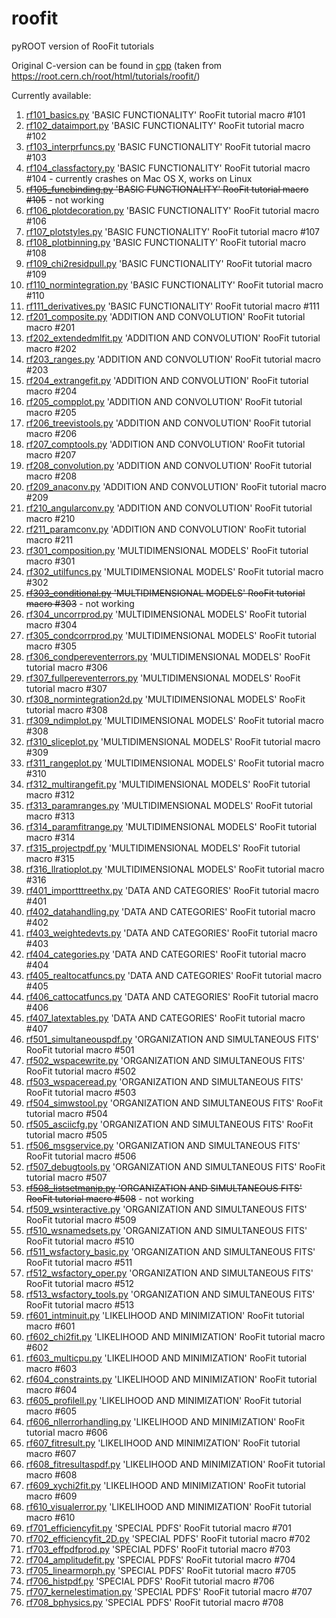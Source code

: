 # roofit
pyROOT version of RooFit tutorials

Original C-version can be found in [cpp](cpp) (taken from https://root.cern.ch/root/html/tutorials/roofit/)

Currently available:

1. [rf101_basics.py](rf101_basics.py) 'BASIC FUNCTIONALITY' RooFit tutorial macro #101
2. [rf102_dataimport.py](rf102_dataimport.py) 'BASIC FUNCTIONALITY' RooFit tutorial macro #102
3. [rf103_interprfuncs.py](rf103_interprfuncs.py) 'BASIC FUNCTIONALITY' RooFit tutorial macro #103
4. [rf104_classfactory.py](rf104_classfactory.py) 'BASIC FUNCTIONALITY' RooFit tutorial macro #104 - currently crashes on Mac OS X, works on Linux
5. ~~[rf105_funcbinding.py](rf105_funcbinding.py) 'BASIC FUNCTIONALITY' RooFit tutorial macro #105~~ - not working
6. [rf106_plotdecoration.py](rf106_plotdecoration.py) 'BASIC FUNCTIONALITY' RooFit tutorial macro #106
7. [rf107_plotstyles.py](rf107_plotstyles.py) 'BASIC FUNCTIONALITY' RooFit tutorial macro #107
8. [rf108_plotbinning.py](rf108_plotbinning.py) 'BASIC FUNCTIONALITY' RooFit tutorial macro #108
9. [rf109_chi2residpull.py](rf109_chi2residpull.py) 'BASIC FUNCTIONALITY' RooFit tutorial macro #109
10. [rf110_normintegration.py](rf110_normintegration.py) 'BASIC FUNCTIONALITY' RooFit tutorial macro #110
11. [rf111_derivatives.py](rf111_derivatives.py) 'BASIC FUNCTIONALITY' RooFit tutorial macro #111
12. [rf201_composite.py](rf201_composite.py) 'ADDITION AND CONVOLUTION' RooFit tutorial macro #201
13. [rf202_extendedmlfit.py](rf202_extendedmlfit.py) 'ADDITION AND CONVOLUTION' RooFit tutorial macro #202
14. [rf203_ranges.py](rf203_ranges.py) 'ADDITION AND CONVOLUTION' RooFit tutorial macro #203
15. [rf204_extrangefit.py](rf204_extrangefit.py) 'ADDITION AND CONVOLUTION' RooFit tutorial macro #204
16. [rf205_compplot.py](rf205_compplot.py) 'ADDITION AND CONVOLUTION' RooFit tutorial macro #205
17. [rf206_treevistools.py](rf206_treevistools.py) 'ADDITION AND CONVOLUTION' RooFit tutorial macro #206
18. [rf207_comptools.py](rf207_comptools.py) 'ADDITION AND CONVOLUTION' RooFit tutorial macro #207
19. [rf208_convolution.py](rf208_convolution.py) 'ADDITION AND CONVOLUTION' RooFit tutorial macro #208
20. [rf209_anaconv.py](rf209_anaconv.py) 'ADDITION AND CONVOLUTION' RooFit tutorial macro #209
21. [rf210_angularconv.py](rf210_angularconv.py) 'ADDITION AND CONVOLUTION' RooFit tutorial macro #210
22. [rf211_paramconv.py](rf211_paramconv.py) 'ADDITION AND CONVOLUTION' RooFit tutorial macro #211
23. [rf301_composition.py](rf301_composition.py) 'MULTIDIMENSIONAL MODELS' RooFit tutorial macro #301
24. [rf302_utilfuncs.py](rf302_utilfuncs.py) 'MULTIDIMENSIONAL MODELS' RooFit tutorial macro #302
25. ~~[rf303_conditional.py](rf303_conditional.py) 'MULTIDIMENSIONAL MODELS' RooFit tutorial macro #303~~ - not working
26. [rf304_uncorrprod.py](rf304_uncorrprod.py) 'MULTIDIMENSIONAL MODELS' RooFit tutorial macro #304
27. [rf305_condcorrprod.py](rf305_condcorrprod.py) 'MULTIDIMENSIONAL MODELS' RooFit tutorial macro #305
28. [rf306_condpereventerrors.py](rf306_condpereventerrors.py) 'MULTIDIMENSIONAL MODELS' RooFit tutorial macro #306
29. [rf307_fullpereventerrors.py](rf307_fullpereventerrors.py) 'MULTIDIMENSIONAL MODELS' RooFit tutorial macro #307
30. [rf308_normintegration2d.py](rf308_normintegration2d.py) 'MULTIDIMENSIONAL MODELS' RooFit tutorial macro #308
31. [rf309_ndimplot.py](rf309_ndimplot.py) 'MULTIDIMENSIONAL MODELS' RooFit tutorial macro #308
32. [rf310_sliceplot.py](rf310_sliceplot.py) 'MULTIDIMENSIONAL MODELS' RooFit tutorial macro #309
33. [rf311_rangeplot.py](rf311_rangeplot.py) 'MULTIDIMENSIONAL MODELS' RooFit tutorial macro #310
34. [rf312_multirangefit.py](rf312_multirangefit.py) 'MULTIDIMENSIONAL MODELS' RooFit tutorial macro #312
35. [rf313_paramranges.py](rf313_paramranges.py) 'MULTIDIMENSIONAL MODELS' RooFit tutorial macro #313
36. [rf314_paramfitrange.py](rf314_paramfitrange.py) 'MULTIDIMENSIONAL MODELS' RooFit tutorial macro #314
37. [rf315_projectpdf.py](rf315_projectpdf.py) 'MULTIDIMENSIONAL MODELS' RooFit tutorial macro #315
38. [rf316_llratioplot.py](rf316_llratioplot.py) 'MULTIDIMENSIONAL MODELS' RooFit tutorial macro #316
39. [rf401_importttreethx.py](rf401_importttreethx.py) 'DATA AND CATEGORIES' RooFit tutorial macro #401
40. [rf402_datahandling.py](rf402_datahandling.py) 'DATA AND CATEGORIES' RooFit tutorial macro #402
41. [rf403_weightedevts.py](rf403_weightedevts.py) 'DATA AND CATEGORIES' RooFit tutorial macro #403
42. [rf404_categories.py](rf404_categories.py) 'DATA AND CATEGORIES' RooFit tutorial macro #404
43. [rf405_realtocatfuncs.py](rf405_realtocatfuncs.py) 'DATA AND CATEGORIES' RooFit tutorial macro #405
44. [rf406_cattocatfuncs.py](rf406_cattocatfuncs.py) 'DATA AND CATEGORIES' RooFit tutorial macro #406
45. [rf407_latextables.py](rf407_latextables.py) 'DATA AND CATEGORIES' RooFit tutorial macro #407
46. [rf501_simultaneouspdf.py](rf501_simultaneouspdf.py) 'ORGANIZATION AND SIMULTANEOUS FITS' RooFit tutorial macro #501
47. [rf502_wspacewrite.py](rf502_wspacewrite.py) 'ORGANIZATION AND SIMULTANEOUS FITS' RooFit tutorial macro #502
48. [rf503_wspaceread.py](rf503_wspaceread.py) 'ORGANIZATION AND SIMULTANEOUS FITS' RooFit tutorial macro #503
49. [rf504_simwstool.py](rf504_simwstool.py) 'ORGANIZATION AND SIMULTANEOUS FITS' RooFit tutorial macro #504
50. [rf505_asciicfg.py](rf505_asciicfg.py) 'ORGANIZATION AND SIMULTANEOUS FITS' RooFit tutorial macro #505
51. [rf506_msgservice.py](rf506_msgservice.py) 'ORGANIZATION AND SIMULTANEOUS FITS' RooFit tutorial macro #506
52. [rf507_debugtools.py](rf507_debugtools.py) 'ORGANIZATION AND SIMULTANEOUS FITS' RooFit tutorial macro #507
53. ~~[rf508_listsetmanip.py](rf508_listsetmanip.py) 'ORGANIZATION AND SIMULTANEOUS FITS' RooFit tutorial macro #508~~ - not working
54. [rf509_wsinteractive.py](rf509_wsinteractive.py) 'ORGANIZATION AND SIMULTANEOUS FITS' RooFit tutorial macro #509
55. [rf510_wsnamedsets.py](rf510_wsnamedsets.py) 'ORGANIZATION AND SIMULTANEOUS FITS' RooFit tutorial macro #510
56. [rf511_wsfactory_basic.py](rf511_wsfactory_basic.py) 'ORGANIZATION AND SIMULTANEOUS FITS' RooFit tutorial macro #511
57. [rf512_wsfactory_oper.py](rf512_wsfactory_oper.py) 'ORGANIZATION AND SIMULTANEOUS FITS' RooFit tutorial macro #512
58. [rf513_wsfactory_tools.py](rf513_wsfactory_tools.py) 'ORGANIZATION AND SIMULTANEOUS FITS' RooFit tutorial macro #513
59. [rf601_intminuit.py](rf601_intminuit.py) 'LIKELIHOOD AND MINIMIZATION' RooFit tutorial macro #601
60. [rf602_chi2fit.py](rf602_chi2fit.py) 'LIKELIHOOD AND MINIMIZATION' RooFit tutorial macro #602
61. [rf603_multicpu.py](rf603_multicpu.py) 'LIKELIHOOD AND MINIMIZATION' RooFit tutorial macro #603
62. [rf604_constraints.py](rf604_constraints.py) 'LIKELIHOOD AND MINIMIZATION' RooFit tutorial macro #604
63. [rf605_profilell.py](rf605_profilell.py) 'LIKELIHOOD AND MINIMIZATION' RooFit tutorial macro #605
64. [rf606_nllerrorhandling.py](rf606_nllerrorhandling.py) 'LIKELIHOOD AND MINIMIZATION' RooFit tutorial macro #606
65. [rf607_fitresult.py](rf607_fitresult.py) 'LIKELIHOOD AND MINIMIZATION' RooFit tutorial macro #607
66. [rf608_fitresultaspdf.py](rf608_fitresultaspdf.py) 'LIKELIHOOD AND MINIMIZATION' RooFit tutorial macro #608
67. [rf609_xychi2fit.py](rf609_xychi2fit.py) 'LIKELIHOOD AND MINIMIZATION' RooFit tutorial macro #609
68. [rf610_visualerror.py](rf610_visualerror.py) 'LIKELIHOOD AND MINIMIZATION' RooFit tutorial macro #610
69. [rf701_efficiencyfit.py](rf701_efficiencyfit.py) 'SPECIAL PDFS' RooFit tutorial macro #701
70. [rf702_efficiencyfit_2D.py](rf702_efficiencyfit_2D.py) 'SPECIAL PDFS' RooFit tutorial macro #702
71. [rf703_effpdfprod.py](rf703_effpdfprod.py) 'SPECIAL PDFS' RooFit tutorial macro #703
72. [rf704_amplitudefit.py](rf704_amplitudefit.py) 'SPECIAL PDFS' RooFit tutorial macro #704
73. [rf705_linearmorph.py](rf705_linearmorph.py) 'SPECIAL PDFS' RooFit tutorial macro #705
74. [rf706_histpdf.py](rf706_histpdf.py) 'SPECIAL PDFS' RooFit tutorial macro #706
75. [rf707_kernelestimation.py](rf707_kernelestimation.py) 'SPECIAL PDFS' RooFit tutorial macro #707
76. [rf708_bphysics.py](rf708_bphysics.py) 'SPECIAL PDFS' RooFit tutorial macro #708
